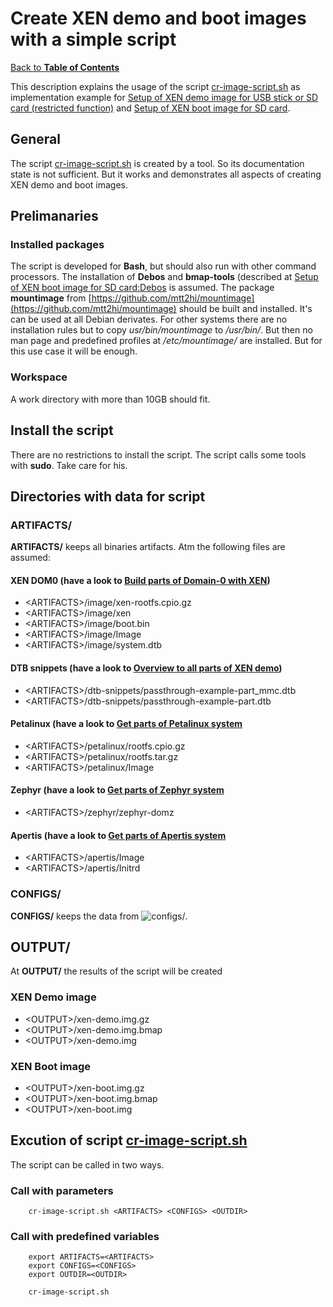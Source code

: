 # Create XEN demo and boot images with a simple script

[Back to **Table of Contents**](contents.md)

This description explains the usage of the script [cr-image-script.sh](configs/cr-image-script.sh) as implementation example for [Setup of XEN demo image for USB stick or SD card (restricted function)](cr-demo-image.md) and [Setup of XEN boot image for SD card](cr-boot-image.md).

## General
The script [cr-image-script.sh](configs/cr-image-script.sh) is created by a tool. So its documentation state is not sufficient. But it works and demonstrates all aspects of creating XEN demo and boot images.

## Prelimanaries

### Installed packages

The script is developed for **Bash**, but should also run with other command processors.
The installation of **Debos** and **bmap-tools** (described at [Setup of XEN boot image for SD card:Debos](cr-boot-image.md#debos) is assumed.
The package **mountimage** from [https://github.com/mtt2hi/mountimage](https://github.com/mtt2hi/mountimage) should be built and installed. 
It's can be used at all Debian derivates. For other systems there are no installation rules but to copy *usr/bin/mountimage* to */usr/bin/*. But then no man page and predefined profiles at */etc/mountimage/* are installed. But for this use case it will be enough.

### Workspace

A work directory with more than 10GB should fit.

## Install the script

There are no restrictions to install the script. The script calls some tools with **sudo**. Take care for his.

## Directories with data for script

### ARTIFACTS/

**ARTIFACTS/** keeps all binaries artifacts.
Atm the following files are assumed:

#### XEN DOM0 (have a look to [Build parts of Domain-0 with XEN](cr-xen-parts.md#artefacts))

- <ARTIFACTS\>/image/xen-rootfs.cpio.gz
- <ARTIFACTS\>/image/xen
- <ARTIFACTS\>/image/boot.bin
- <ARTIFACTS\>/image/Image
- <ARTIFACTS\>/image/system.dtb

#### DTB snippets (have a look to [Overview to all parts of XEN demo](overview2parts.md#dtbsnippets))

- <ARTIFACTS\>/dtb-snippets/passthrough-example-part_mmc.dtb
- <ARTIFACTS\>/dtb-snippets/passthrough-example-part.dtb

#### Petalinux (have a look to [Get parts of Petalinux system](get-petalinux-parts.md#artefacts)

- <ARTIFACTS\>/petalinux/rootfs.cpio.gz
- <ARTIFACTS\>/petalinux/rootfs.tar.gz
- <ARTIFACTS\>/petalinux/Image

#### Zephyr (have a look to [Get parts of Zephyr system](get-zephyr-parts.md#artefacts)

- <ARTIFACTS\>/zephyr/zephyr-domz

#### Apertis (have a look to [Get parts of Apertis system](get-apertis-parts.md#artefacts)

- <ARTIFACTS\>/apertis/Image
- <ARTIFACTS\>/apertis/Initrd
 
### CONFIGS/

**CONFIGS/** keeps the data from ![configs/](./configs).

## OUTPUT/

At **OUTPUT/** the results of the script will be created

### XEN Demo image

- <OUTPUT\>/xen-demo.img.gz
- <OUTPUT\>/xen-demo.img.bmap
- <OUTPUT\>/xen-demo.img

### XEN Boot image

- <OUTPUT\>/xen-boot.img.gz
- <OUTPUT\>/xen-boot.img.bmap
- <OUTPUT\>/xen-boot.img

## Excution of script [cr-image-script.sh](configs/cr-image-script.sh)

The script can be called in two ways.

### Call with parameters

        cr-image-script.sh <ARTIFACTS> <CONFIGS> <OUTDIR>

### Call with predefined variables

        export ARTIFACTS=<ARTIFACTS>
        export CONFIGS=<CONFIGS>
        export OUTDIR=<OUTDIR>
 
        cr-image-script.sh



 